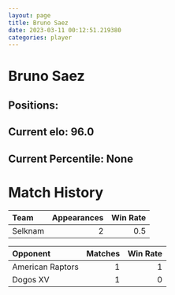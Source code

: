 ```yaml
---  
layout: page  
title: Bruno Saez  
date: 2023-03-11 00:12:51.219380  
categories: player  
---
```

# Bruno Saez

## Positions: 

## Current elo: 96.0

## Current Percentile: None

# Match History


| Team    |   Appearances |   Win Rate |
|:--------|--------------:|-----------:|
| Selknam |             2 |        0.5 |

| Opponent         |   Matches |   Win Rate |
|:-----------------|----------:|-----------:|
| American Raptors |         1 |          1 |
| Dogos XV         |         1 |          0 |